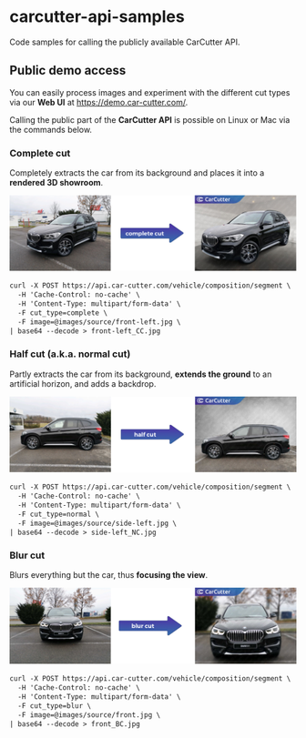 # carcutter-api-samples
Code samples for calling the publicly available CarCutter API.

## Public demo access

You can easily process images and experiment with the different cut types via our **Web UI** at https://demo.car-cutter.com/.

Calling the public part of the **CarCutter API** is possible on Linux or Mac via the commands below.

### Complete cut

Completely extracts the car from its background and places it into a **rendered 3D showroom**.

![complete cut](images/illustration/complete-cut.png)

```
curl -X POST https://api.car-cutter.com/vehicle/composition/segment \
  -H 'Cache-Control: no-cache' \
  -H 'Content-Type: multipart/form-data' \
  -F cut_type=complete \
  -F image=@images/source/front-left.jpg \
| base64 --decode > front-left_CC.jpg
```

### Half cut (a.k.a. normal cut)

Partly extracts the car from its background, **extends the ground** to an artificial horizon, and adds a backdrop.

![half cut](images/illustration/half-cut.png)

```
curl -X POST https://api.car-cutter.com/vehicle/composition/segment \
  -H 'Cache-Control: no-cache' \
  -H 'Content-Type: multipart/form-data' \
  -F cut_type=normal \
  -F image=@images/source/side-left.jpg \
| base64 --decode > side-left_NC.jpg
```


### Blur cut

Blurs everything but the car, thus **focusing the view**.

![blur cut](images/illustration/blur-cut.png)

```
curl -X POST https://api.car-cutter.com/vehicle/composition/segment \
  -H 'Cache-Control: no-cache' \
  -H 'Content-Type: multipart/form-data' \
  -F cut_type=blur \
  -F image=@images/source/front.jpg \
| base64 --decode > front_BC.jpg
```
